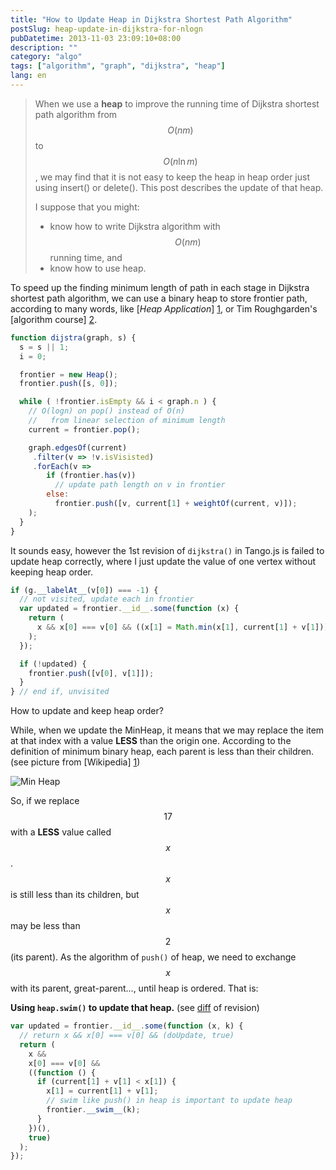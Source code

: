 ```yaml
---
title: "How to Update Heap in Dijkstra Shortest Path Algorithm"
postSlug: heap-update-in-dijkstra-for-nlogn
pubDatetime: 2013-11-03 23:09:10+08:00
description: ""
category: "algo"
tags: ["algorithm", "graph", "dijkstra", "heap"]
lang: en
---
```


> When we use a **heap** to improve the running time of Dijkstra shortest path algorithm
> from $$O(nm)$$ to $$O(n \ln m)$$, we may find that it is not easy to keep the heap
> in heap order just using insert() or delete().
> This post describes the update of that heap.
>
> I suppose that you might:
>
> - know how to write Dijkstra algorithm with $$O(nm)$$ running time, and
> - know how to use heap.

<!--more-->

To speed up the finding minimum length of path in each stage in Dijkstra shortest path algorithm,
we can use a binary heap to store frontier path, according to many words,
like [_Heap Application_] [1], or Tim Roughgarden's [algorithm course] [2].

```javascript
function dijstra(graph, s) {
  s = s || 1;
  i = 0;

  frontier = new Heap();
  frontier.push([s, 0]);

  while ( !frontier.isEmpty && i < graph.n ) {
    // O(logn) on pop() instead of O(n)
    //   from linear selection of minimum length
    current = frontier.pop();

    graph.edgesOf(current)
     .filter(v => !v.isVisisted)
     .forEach(v =>
        if (frontier.has(v))
          // update path length on v in frontier
        else:
          frontier.push([v, current[1] + weightOf(current, v)]);
    );
  }
}
```

It sounds easy, however the 1st revision of `dijkstra()` in Tango.js
is failed to update heap correctly, where I just update the value of one vertex
without keeping heap order.

```javascript
if (g.__labelAt__(v[0]) === -1) {
  // not visited, update each in frontier
  var updated = frontier.__id__.some(function (x) {
    return (
      x && x[0] === v[0] && ((x[1] = Math.min(x[1], current[1] + v[1])), true)
    );
  });

  if (!updated) {
    frontier.push([v[0], v[1]]);
  }
} // end if, unvisited
```

How to update and keep heap order?

While, when we update the MinHeap,
it means that we may replace the item at that index with a
value **LESS** than the origin one. According to the definition of minimum binary heap,
each parent is less than their children. (see picture from [Wikipedia] [1])

![Min Heap](http://upload.wikimedia.org/wikipedia/commons/6/69/Min-heap.png)

So, if we replace $$17$$ with a **LESS** value called $$x$$.
$$x$$ is still less than its children,
but $$x$$ may be less than $$2$$ (its parent).
As the algorithm of `push()` of heap, we need to exchange $$x$$ with its parent,
great-parent..., until heap is ordered. That is:

**Using `heap.swim()` to update that heap.** (see [diff][3] of revision)

```javascript
var updated = frontier.__id__.some(function (x, k) {
  // return x && x[0] === v[0] && (doUpdate, true)
  return (
    x &&
    x[0] === v[0] &&
    ((function () {
      if (current[1] + v[1] < x[1]) {
        x[1] = current[1] + v[1];
        // swim like push() in heap is important to update heap
        frontier.__swim__(k);
      }
    })(),
    true)
  );
});
```

[1]: http://en.wikipedia.org/wiki/Heap_(data_structure)#Applications "Wikipedia"
[2]: https://www.coursera.org/course/algo "Algorithms: Design and Analysis, Part 1"
[3]: https://github.com/scozv/algo-js/compare/9d86c04...7a5374091a506bee8f599b0345b14207f62e890a "Diff of Tango.js"
